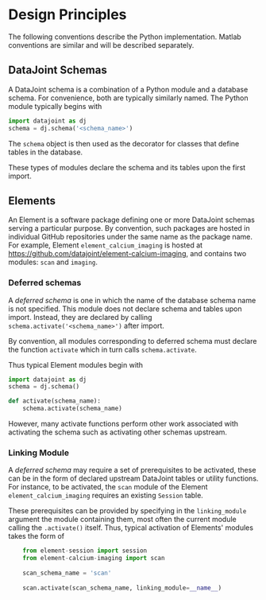 # Design Principles 

The following conventions describe the Python implementation. Matlab conventions are similar and will be described separately.

## DataJoint Schemas
A DataJoint schema is a combination of a Python module and a database schema. For convenience, both are typically similarly named.
The Python module typically begins with 

```python
import datajoint as dj
schema = dj.schema('<schema_name>')
```

The `schema` object is then used as the decorator for classes that define tables in the database. 

These types of modules declare the schema and its tables upon the first import. 

## Elements 

An Element is a software package defining one or more DataJoint schemas serving a particular purpose. 
By convention, such packages are hosted in individual GitHub repositories under the same name as the package name. 
For example, Element `element_calcium_imaging` is hosted at https://github.com/datajoint/element-calcium-imaging, 
and contains two modules: `scan` and `imaging`.
 

### Deferred schemas 

A *deferred schema* is one in which the name of the database schema name is not specified. 
This module does not declare schema and tables upon import. 
Instead, they are declared by calling `schema.activate('<schema_name>')` after import. 

By convention, all modules corresponding to deferred schema must declare the function `activate` which in turn calls `schema.activate`. 

Thus typical Element modules begin with 

```python
import datajoint as dj
schema = dj.schema()

def activate(schema_name):
	schema.activate(schema_name)
```

However, many activate functions perform other work associated with activating the schema such as activating other schemas upstream.

### Linking Module

A *deferred schema* may require a set of prerequisites to be activated, 
these can be in the form of declared upstream DataJoint tables or utility functions. 
For instance, to be activated, the `scan` module of the Element `element_calcium_imaging` requires an existing `Session` table. 

These prerequisites can be provided by specifying in the `linking_module` argument the module containing them, 
most often the current module calling the `.activate()` itself. 
Thus, typical activation of Elements' modules takes the form of

```python
	from element-session import session
	from element-calcium-imaging import scan
	
	scan_schema_name = 'scan'
	
	scan.activate(scan_schema_name, linking_module=__name__)
```

